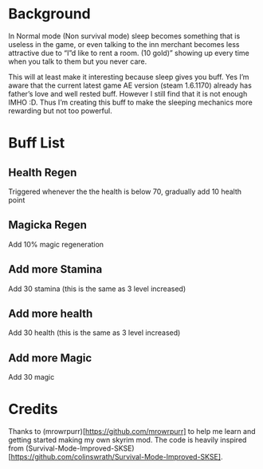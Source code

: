 # Background
In Normal mode (Non survival mode) sleep becomes something that is useless in the game, or even talking to the inn merchant becomes less attractive due to “I”d like to rent a room. (10 gold)” showing up every time when you talk to them but you never care.

This will at least make it interesting because sleep gives you buff. Yes I’m aware that the current latest game AE version (steam 1.6.1170) already has father’s love and well rested buff. However I still find that it is not enough IMHO :D. Thus I’m creating this buff to make the sleeping mechanics more rewarding but not too powerful.

# Buff List
## Health Regen
Triggered whenever the the health is below 70, gradually add 10 health point
## Magicka Regen
Add 10% magic regeneration
## Add more Stamina
Add 30 stamina (this is the same as 3 level increased)
## Add more health
Add 30 health (this is the same as 3 level increased)
## Add more Magic
Add 30 magic

# Credits
Thanks to (mrowrpurr)[https://github.com/mrowrpurr] to help me learn and getting started making my own skyrim mod.
The code is heavily inspired from (Survival-Mode-Improved-SKSE)[https://github.com/colinswrath/Survival-Mode-Improved-SKSE].